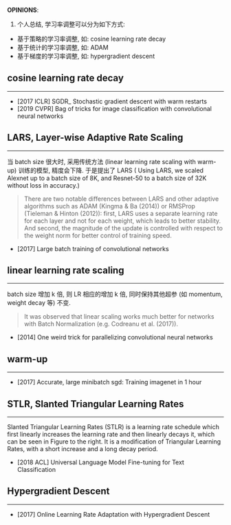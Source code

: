 **OPINIONS**:
1) 个人总结, 学习率调整可以分为如下方式:
- 基于策略的学习率调整, 如: cosine learning rate decay
- 基于统计的学习率调整, 如: ADAM
- 基于梯度的学习率调整, 如: hypergradient descent

## cosine learning rate decay
---
- [2017 ICLR] SGDR_ Stochastic gradient descent with warm restarts
- [2019 CVPR] Bag of tricks for image classification with convolutional neural networks

## LARS, Layer-wise Adaptive Rate Scaling
---
当 batch size 很大时, 采用传统方法 (linear learning rate scaling with warm-up) 训练的模型, 精度会下降. 于是提出了 LARS ( Using LARS, we scaled Alexnet up to a batch size of 8K, and Resnet-50 to a batch size of 32K without loss in accuracy.)

> There are two notable differences between LARS and other adaptive algorithms such as ADAM (Kingma &
> Ba (2014)) or RMSProp (Tieleman & Hinton (2012)): first, LARS uses a separate learning rate for
> each layer and not for each weight, which leads to better stability. And second, the magnitude of the
> update is controlled with respect to the weight norm for better control of training speed.

- [2017] Large batch training of convolutional networks

## linear learning rate scaling 
---
batch size 增加 k 倍, 则 LR 相应的增加 k 倍, 同时保持其他超参 (如 momentum, weight decay 等) 不变.

> It was observed that linear scaling works much better for networks with Batch
> Normalization (e.g. Codreanu et al. (2017)).

- [2014] One weird trick for parallelizing convolutional neural networks

## warm-up
---
- [2017] Accurate, large minibatch sgd: Training imagenet in 1 hour

## STLR, Slanted Triangular Learning Rates
---
Slanted Triangular Learning Rates (STLR) is a learning rate schedule which first linearly increases the learning rate and then linearly decays it, which can be seen in Figure to the right. It is a modification of Triangular Learning Rates, with a short increase and a long decay period.

- [2018 ACL] Universal Language Model Fine-tuning for Text Classification


## Hypergradient Descent
--- 
- [2017] Online Learning Rate Adaptation with Hypergradient Descent
